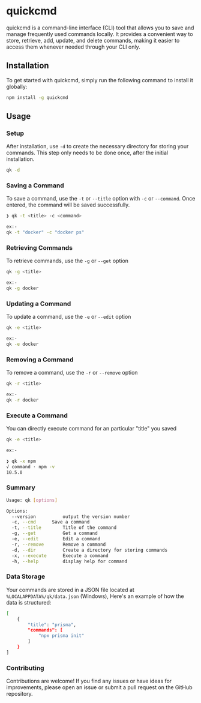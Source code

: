 # quickcmd

quickcmd is a command-line interface (CLI) tool that allows you to save and manage frequently used commands locally. It provides a convenient way to store, retrieve, add, update, and delete commands, making it easier to access them whenever needed through your CLI only.

## Installation

To get started with quickcmd, simply run the following command to install it globally:

```bash
npm install -g quickcmd
```

## Usage

### Setup

After installation, use `-d` to create the necessary directory for storing your commands. This step only needs to be done once, after the initial installation.

```bash
qk -d
```

### Saving a Command

To save a command, use the `-t` or `--title` option with `-c` or `--command`. Once entered, the command will be saved successfully.

```bash
❯ qk -t <title> -c <command>

ex:-
qk -t "docker" -c "docker ps"
```

### Retrieving Commands

To retrieve commands, use the `-g` or `--get` option

```bash
qk -g <title>

ex:-
qk -g docker
```

### Updating a Command

To update a command, use the `-e` or `--edit` option

```bash
qk -e <title>

ex:-
qk -e docker

```
### Removing a Command

To remove a command, use the `-r` or `--remove` option

```bash
qk -r <title>

ex:-
qk -r docker
```

### Execute a Command
You can directly execute command for an particular "title" you saved

```bash
qk -e <title>

ex:-

❯ qk -x npm
√ command · npm -v
10.5.0
```
### Summary

```bash
Usage: qk [options]

Options:
  --version          output the version number
  -c, --cmd      Save a command
  -t, --title        Title of the command
  -g, --get          Get a command
  -e, --edit         Edit a command
  -r, --remove       Remove a command
  -d, --dir          Create a directory for storing commands
  -x, --execute      Execute a command
  -h, --help         display help for command
```

### Data Storage

Your commands are stored in a JSON file located at `%LOCALAPPDATA%/qk/data.json` (Windows), Here's an example of how the data is structured:

```bash
[
    {
        "title": "prisma",
        "commands": [
            "npx prisma init"
        ]
    }
]
```

### Contributing

Contributions are welcome! If you find any issues or have ideas for improvements, please open an issue or submit a pull request on the GitHub repository.

